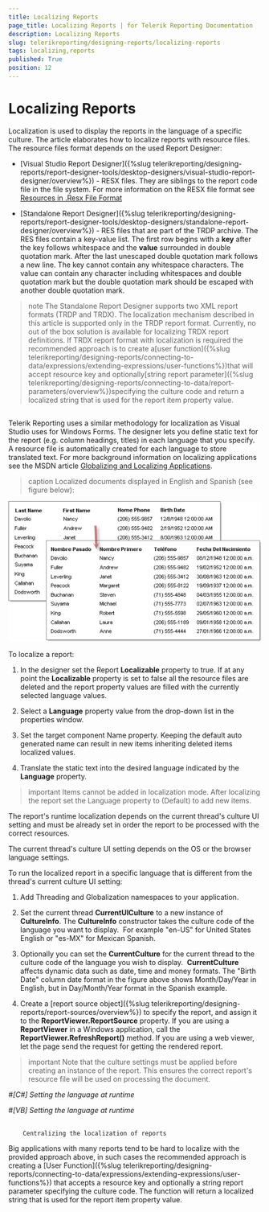 ```yaml
---
title: Localizing Reports
page_title: Localizing Reports | for Telerik Reporting Documentation
description: Localizing Reports
slug: telerikreporting/designing-reports/localizing-reports
tags: localizing,reports
published: True
position: 12
---
```


# Localizing Reports



Localization is used to display the reports in the language of a specific culture. 
        The article elaborates how to localize reports with resource files. 
        The resource files format depends on the used Report Designer:
      

* [Visual Studio Report Designer]({%slug telerikreporting/designing-reports/report-designer-tools/desktop-designers/visual-studio-report-designer/overview%}) 
            - RESX files. They are siblings to the report code file in the file system. For more information on the
            RESX file format see [Resources in .Resx File Format ](https://docs.microsoft.com/en-us/previous-versions/dotnet/netframework-3.0/ekyft91f(v=vs.85))

* [Standalone Report Designer]({%slug telerikreporting/designing-reports/report-designer-tools/desktop-designers/standalone-report-designer/overview%})
            - RES files that are part of the TRDP archive.
            The RES files contain a key-value list. The first row begins with a __key__ 
            after the key follows whitespace and the __value__ surrounded in
            double quotation mark. After the last unescaped double quotation mark follows a new line.
            The key cannot contain any whitespace characters.
            The value can contain any character including whitespaces and double quotation mark but the 
            double quotation mark should be escaped with another double quotation mark.
          

>note The Standalone Report Designer supports two XML report formats (TRDP and TRDX).
              The localization mechanism described in this article is supported only in the TRDP report format.
              Currently, no out of the box solution is available for localizing TRDX report definitions.
              If TRDX report format with localization is required the recommended approach is to create a[user function]({%slug telerikreporting/designing-reports/connecting-to-data/expressions/extending-expressions/user-functions%})that will accept resource key and optionally[string report parameter]({%slug telerikreporting/designing-reports/connecting-to-data/report-parameters/overview%})specifying the culture code and return a localized string that is used
              for the report item property value.
>


## 

Telerik Reporting uses a similar methodology for localization as Visual Studio uses for Windows Forms.
          The designer lets you define static text for the report (e.g. column headings, titles) in each language that you specify.
          A resource file is automatically created for each language to store translated text. For more background information on
          localizing applications see the MSDN article
          [Globalizing and Localizing Applications](https://msdn.microsoft.com/en-us/library/1021kkz0.aspx).
        
>caption Localized documents displayed in English and Spanish (see figure below):

![](images/localize1.png)

To localize a report:

1. In the designer set the Report __Localizable__ property to true.
            If at any point the __Localizable__ property is set to false all the
              resource files are deleted and the report property values are filled with the currently selected
              language values.
            

1. Select a __Language__ property value from the drop-down list in the properties window.
            

1. Set the target component Name property. Keeping the default auto generated name can result in new items inheriting deleted items localized values.
            

1. Translate the static text into the desired language indicated by the __Language__ property.
            

>important Items cannot be added in localization mode. After localizing the report set the Language property to (Default) to add new items.
>


The report's runtime localization depends on the current thread's culture UI setting
          and must be already set in order the report to be processed with the correct resources.
        

The current thread's culture UI setting depends on the OS or the browser language settings.
        

To run the localized report in a specific language that is different from the thread's current culture UI setting: 

1. Add Threading and Globalization namespaces to your application.

1. Set the current thread __CurrentUICulture__ to a new instance of 
              __CultureInfo__. The __CultureInfo__ constructor 
              takes the culture code of the language you want to display.  
              For example "en-US" for United States English or "es-MX" for Mexican Spanish.
            

1. Optionally you can set the __CurrentCulture__ for the current thread 
              to the culture code of the language you wish to display.  
              __CurrentCulture__ affects dynamic data such as date, time and money formats. 
              The "Birth Date" column date format in the figure above shows Month/Day/Year in English, 
              but in Day/Month/Year format in the Spanish example.
            

1. Create a [report source object]({%slug telerikreporting/designing-reports/report-sources/overview%}) 
              to specify the report, and assign it to the __ReportViewer.ReportSource__ 
              property.
            If you are using a __ReportViewer__ in a Windows application,
              call the __ReportViewer.RefreshReport()__ method.
              If you are using a web viewer, let the page send the request for getting the rendered report.
            

>important Note that the culture settings must be applied before creating an instance of the report.
            This ensures the correct report's resource file will be used on processing the document.
>
#_[C#] Setting the language at runtime_

	

#_[VB] Setting the language at runtime_

	



## 
        Centralizing the localization of reports
      

Big applications with many reports tend to be hard to localize with the provided approach above,
          in such cases the recommended approach is creating a [User Function]({%slug telerikreporting/designing-reports/connecting-to-data/expressions/extending-expressions/user-functions%})
          that accepts a resource key and optionally a string report parameter specifying the culture code.
          The function will return a localized string that is used for the report item property value.
        
